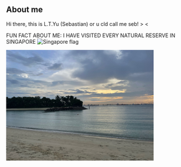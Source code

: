 ## About me

Hi there, this is L.T.Yu (Sebastian) or u cld call me seb! > <

FUN FACT ABOUT ME: I HAVE VISITED EVERY NATURAL RESERVE IN SINGAPORE <img src="https://upload.wikimedia.org/wikipedia/commons/4/48/Flag_of_Singapore.svg" alt="Singapore flag" width="50">

<img src="img/sentosa.jpg" alt="Nature" width="400"/>
